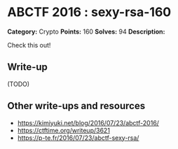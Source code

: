 # ABCTF 2016 : sexy-rsa-160

**Category:** Crypto
**Points:** 160
**Solves:** 94
**Description:**

Check this out!

## Write-up

(TODO)

## Other write-ups and resources

* https://kimiyuki.net/blog/2016/07/23/abctf-2016/
* https://ctftime.org/writeup/3621
* https://p-te.fr/2016/07/23/abctf-sexy-rsa/
